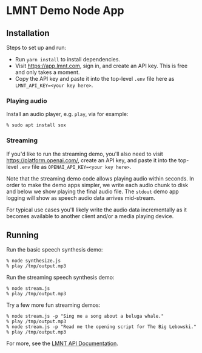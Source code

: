 # LMNT Demo Node App

## Installation

Steps to set up and run:
- Run `yarn install` to install dependencies.
- Visit https://app.lmnt.com, sign in, and create an API key. This is free and only takes a moment.
- Copy the API key and paste it into the top-level `.env` file here as `LMNT_API_KEY=<your key here>`.

### Playing audio

Install an audio player, e.g. `play`, via for example:

```
% sudo apt install sox
```

### Streaming

If you'd like to run the streaming demo, you'll also need to visit https://platform.openai.com/, create an API key, and paste it into the top-level `.env` file as `OPENAI_API_KEY=<your key here>`.

Note that the streaming demo code allows playing audio within seconds. In order to make the demo apps simpler, we write each audio chunk to disk and below we show playing the final audio file. The `stdout` demo app logging will show as speech audio data arrives mid-stream.

For typical use cases you'll likely write the audio data incrementally as it becomes available to another client and/or a media playing device.

## Running

Run the basic speech synthesis demo:

```
% node synthesize.js
% play /tmp/output.mp3
```

Run the streaming speech synthesis demo:

```
% node stream.js
% play /tmp/output.mp3
```

Try a few more fun streaming demos:
```
% node stream.js -p "Sing me a song about a beluga whale."
% play /tmp/output.mp3
% node stream.js -p "Read me the opening script for The Big Lebowski."
% play /tmp/output.mp3
```

For more, see the [LMNT API Documentation](https://www.lmnt.com/docs).

